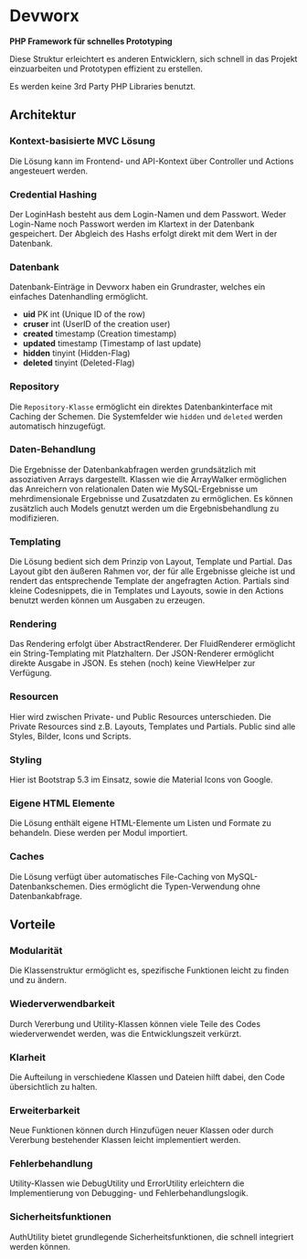 <h1>Devworx</h1>

<strong>PHP Framework für schnelles Prototyping</strong>

<p>Diese Struktur erleichtert es anderen Entwicklern, sich schnell in das Projekt einzuarbeiten und Prototypen effizient zu erstellen.</p>
<p>Es werden keine 3rd Party PHP Libraries benutzt.</p>

<h2>Architektur</h2>
<h3>Kontext-basisierte MVC Lösung</h3>
<p>Die Lösung kann im Frontend- und API-Kontext über Controller und Actions angesteuert werden.</p>

<h3>Credential Hashing</h3>
<p>Der LoginHash besteht aus dem Login-Namen und dem Passwort. Weder Login-Name noch Passwort werden im Klartext in der Datenbank gespeichert. Der Abgleich des Hashs erfolgt direkt mit dem Wert in der Datenbank.</p>

<h3>Datenbank</h3>
<p>Datenbank-Einträge in Devworx haben ein Grundraster, welches ein einfaches Datenhandling ermöglicht.</p>
<ul>
  <li><b>uid</b> <span>PK int (Unique ID of the row)</span></li>
  <li><b>cruser</b> <span>int (UserID of the creation user)</span></li>
  <li><b>created</b> <span>timestamp (Creation timestamp)</span></li>
  <li><b>updated</b> <span>timestamp (Timestamp of last update)</span></li>
  <li><b>hidden</b> <span>tinyint (Hidden-Flag)</span></li>
  <li><b>deleted</b> <span>tinyint (Deleted-Flag)</span></li>
</ul>

<h3>Repository</h3>
<p>Die <code>Repository-Klasse</code> ermöglicht ein direktes Datenbankinterface mit Caching der Schemen. Die Systemfelder wie <code>hidden</code> und <code>deleted</code> werden automatisch hinzugefügt.</p>

<h3>Daten-Behandlung</h3>
<p>Die Ergebnisse der Datenbankabfragen werden grundsätzlich mit assoziativen Arrays dargestellt. Klassen wie die ArrayWalker ermöglichen das Anreichern von relationalen Daten wie MySQL-Ergebnisse um mehrdimensionale Ergebnisse und Zusatzdaten zu ermöglichen. Es können zusätzlich auch Models genutzt werden um die Ergebnisbehandlung zu modifizieren.</p>

<h3>Templating</h3>
<p>Die Lösung bedient sich dem Prinzip von Layout, Template und Partial. Das Layout gibt den äußeren Rahmen vor, der für alle Ergebnisse gleiche ist und rendert das entsprechende Template der angefragten Action. Partials sind kleine Codesnippets, die in Templates und Layouts, sowie in den Actions benutzt werden können um Ausgaben zu erzeugen.</p>

<h3>Rendering</h3>
<p>Das Rendering erfolgt über AbstractRenderer. Der FluidRenderer ermöglicht ein String-Templating mit Platzhaltern. Der JSON-Renderer ermöglicht direkte Ausgabe in JSON. Es stehen (noch) keine ViewHelper zur Verfügung.</p>

<h3>Resourcen</h3>
<p>Hier wird zwischen Private- und Public Resources unterschieden. Die Private Resources sind z.B. Layouts, Templates und Partials. Public sind alle Styles, Bilder, Icons und Scripts.</p>

<h3>Styling</h3>
<p>Hier ist Bootstrap 5.3 im Einsatz, sowie die Material Icons von Google.</p>

<h3>Eigene HTML Elemente</h3>
<p>Die Lösung enthält eigene HTML-Elemente um Listen und Formate zu behandeln. Diese werden per Modul importiert.</p>

<h3>Caches</h3>
<p>Die Lösung verfügt über automatisches File-Caching von MySQL-Datenbankschemen. Dies ermöglicht die Typen-Verwendung ohne Datenbankabfrage.</p>

<h2>Vorteile</h2>
<h3>Modularität</h3>
<p>Die Klassenstruktur ermöglicht es, spezifische Funktionen leicht zu finden und zu ändern.</p>

<h3>Wiederverwendbarkeit</h3>
<p>Durch Vererbung und Utility-Klassen können viele Teile des Codes wiederverwendet werden, was die Entwicklungszeit verkürzt.</p>
  
<h3>Klarheit</h3>
<p>Die Aufteilung in verschiedene Klassen und Dateien hilft dabei, den Code übersichtlich zu halten.</p>

<h3>Erweiterbarkeit</h3>
<p>Neue Funktionen können durch Hinzufügen neuer Klassen oder durch Vererbung bestehender Klassen leicht implementiert werden.</p>

<h3>Fehlerbehandlung</h3>
<p>Utility-Klassen wie DebugUtility und ErrorUtility erleichtern die Implementierung von Debugging- und Fehlerbehandlungslogik.</p>

<h3>Sicherheitsfunktionen</h3>
<p>AuthUtility bietet grundlegende Sicherheitsfunktionen, die schnell integriert werden können.</p>
